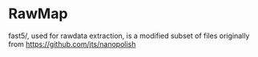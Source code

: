 # RawMap
fast5/, used for rawdata extraction, is a modified subset of  files originally from https://github.com/jts/nanopolish
